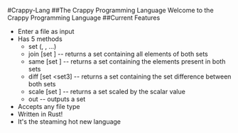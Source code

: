#Crappy-Lang
##The Crappy Programming Language
Welcome to the Crappy Programming Language
##Current Features
* Enter a file as input
* Has 5 methods
  * set <set1> (<set value>, <set value>, ...)
  * join <set1> <set2> [set <set3>] -- returns a set containing all elements of both sets
  * same <set1> <set2> [set <set3>] -- returns a set containing the elements present in both sets
  * diff <set1> <set2> [set <set3] -- returns a set containing the set difference between both sets
  * scale <set> <scalar> [set <set3>] -- returns a set scaled by the scalar value
  * out <set> -- outputs a set
* Accepts any file type
* Written in Rust!
* It's the steaming hot new language